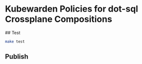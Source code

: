 # Kubewarden Policies for dot-sql Crossplane Compositions

## Test

```bash
make test
```

## Publish

```bash

```